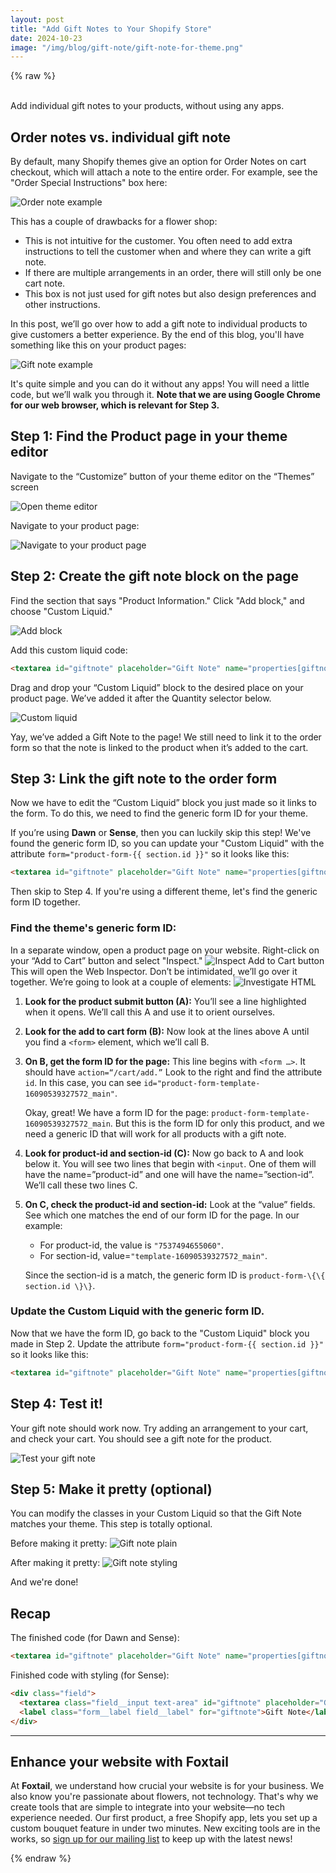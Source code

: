 ```yaml
---
layout: post
title: "Add Gift Notes to Your Shopify Store"
date: 2024-10-23
image: "/img/blog/gift-note/gift-note-for-theme.png"
---
```

{% raw  %}

<br/>
Add individual gift notes to your products, without using any apps.

## Order notes vs. individual gift note

By default, many Shopify themes give an option for Order Notes on cart checkout, which will attach a note to the entire order. For example, see the "Order Special Instructions" box here:

![Order note example](/img/blog/gift-note/order-notes.png)

This has a couple of drawbacks for a flower shop:

- This is not intuitive for the customer. You often need to add extra instructions to tell the customer when and where they can write a gift note.
- If there are multiple arrangements in an order, there will still only be one cart note.
- This box is not just used for gift notes but also design preferences and other instructions.

In this post, we’ll go over how to add a gift note to individual products to give customers a better experience. By the end of this blog, you'll have something like this on your product pages:

![Gift note example](/img/blog/gift-note/gift-note-for-theme.png)

It's quite simple and you can do it without any apps! You will need a little code, but we’ll walk you through it. **Note that we are using Google Chrome for our web browser, which is relevant for Step 3.**

## Step 1: Find the Product page in your theme editor

Navigate to the “Customize” button of your theme editor on the “Themes” screen

![Open theme editor](/img/blog/gift-note/theme-editor.png)

Navigate to your product page:

![Navigate to your product page](/img/blog/gift-note/product-nav.png)

## Step 2: Create the gift note block on the page

Find the section that says "Product Information." Click "Add block," and choose "Custom Liquid."

![Add block](/img/blog/gift-note/add-block.png)

Add this custom liquid code:

```html
<textarea id="giftnote" placeholder="Gift Note" name="properties[giftnote]"></textarea>
```

Drag and drop your “Custom Liquid” block to the desired place on your product page. We’ve added it after the Quantity selector below.

![Custom liquid](/img/blog/gift-note/custom-liquid.png)

Yay, we’ve added a Gift Note to the page! We still need to link it to the order form so that the note is linked to the product when it’s added to the cart.

## Step 3: Link the gift note to the order form

Now we have to edit the “Custom Liquid” block you just made so it links to the form. To do this, we need to find the generic form ID for your theme.

If you’re using **Dawn** or **Sense**, then you can luckily skip this step! We've found the generic form ID, so you can update your "Custom Liquid" with the attribute `form="product-form-{{ section.id }}"` so it looks like this:

```html
<textarea id="giftnote" placeholder="Gift Note" name="properties[giftnote]" form="product-form-{{ section.id }}"></textarea>
```

Then skip to Step 4. If you're using a different theme, let's find the generic form ID together.

### Find the theme's generic form ID:

In a separate window, open a product page on your website. Right-click on your “Add to Cart” button and select "Inspect."
    ![Inspect Add to Cart button](/img/blog/gift-note/inspect-add-to-cart.png)
This will open the Web Inspector. Don’t be intimidated, we’ll go over it together. We’re going to look at a couple of elements:
    ![Investigate HTML](/img/blog/gift-note/investigate-html.png)

1. **Look for the product submit button (A):** You’ll see a line highlighted when it opens. We’ll call this A and use it to orient ourselves.
2. **Look for the add to cart form (B):** Now look at the lines above A until you find a `<form>` element, which we’ll call B.
3. **On B, get the form ID for the page:** This line begins with `<form …>`. It should have `action=“/cart/add.”` Look to the right and find the attribute `id`. In this case, you can see `id="product-form-template-16090539327572_main"`.  

    Okay, great! We have a form ID for the page: `product-form-template-16090539327572_main`. But this is the form ID for only this product, and we need a generic ID that will work for all products with a gift note.
4. **Look for product-id and section-id (C):** Now go back to A and look below it. You will see two lines that begin with `<input`. One of them will have the name=”product-id” and one will have the name=”section-id”. We’ll call these two lines C.
5. **On C, check the product-id and section-id:** Look at the “value” fields. See which one matches the end of our form ID for the page. In our example:
    - For product-id, the value is `"7537494655060"`.
    - For section-id, value=`"template-16090539327572_main"`.
    
    Since the section-id is a match, the generic form ID is `product-form-\{\{ section.id \}\}`.

### Update the Custom Liquid with the generic form ID.
Now that we have the form ID, go back to the "Custom Liquid" block you made in Step 2. Update the attribute `form="product-form-{{ section.id }}"` so it looks like this:

```html
<textarea id="giftnote" placeholder="Gift Note" name="properties[giftnote]" form="product-form-{{ section.id }}"></textarea>
```

## Step 4: Test it!

Your gift note should work now. Try adding an arrangement to your cart, and check your cart. You should see a gift note for the product.

![Test your gift note](/img/blog/gift-note/test-message.png)

## Step 5: Make it pretty (optional)

You can modify the classes in your Custom Liquid so that the Gift Note matches your theme. This step is totally optional.

Before making it pretty:
![Gift note plain](/img/blog/gift-note/gift-note-plain.png)


After making it pretty:
![Gift note styling](/img/blog/gift-note/gift-note-for-theme.png)

And we're done!

## Recap

The finished code (for Dawn and Sense):

```html
<textarea id="giftnote" placeholder="Gift Note" name="properties[giftnote]" form="product-form-{{ section.id }}"></textarea>
```

Finished code with styling (for Sense):

```html
<div class="field">
  <textarea class="field__input text-area" id="giftnote" placeholder="Gift Note" name="properties[Gift Note]" form="product-form-{{ section.id }}"></textarea>
  <label class="form__label field__label" for="giftnote">Gift Note</label>
</div>
```

---

## Enhance your website with Foxtail

At **Foxtail**, we understand how crucial your website is for your business. We also know you're passionate about flowers, not technology. That's why we create tools that are simple to integrate into your website—no tech experience needed. Our first product, a free Shopify app, lets you set up a custom bouquet feature in under two minutes. New exciting tools are in the works, so [sign up for our mailing list](#) to keep up with the latest news!

{% endraw  %}